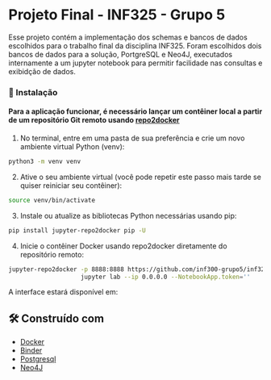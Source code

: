 # Projeto Final - INF325 - Grupo 5

Esse projeto contém a implementação dos schemas e bancos de dados escolhidos para o trabalho final da disciplina INF325. Foram escolhidos dois bancos de dados para a solução, PortgreSQL e Neo4J, executados internamente a um jupyter notebook para permitir facilidade nas consultas e exibidção de dados.

### 🔧 Instalação

#### Para a aplicação funcionar, é necessário lançar um contêiner local a partir de um repositório Git remoto usando [repo2docker](https://github.com/jupyter/repo2docker)

1. No terminal, entre em uma pasta de sua preferência e crie um novo ambiente virtual Python (venv):
```bash
python3 -m venv venv
```

2. Ative o seu ambiente virtual (você pode repetir este passo mais tarde se quiser reiniciar seu contêiner):
```bash
source venv/bin/activate
```

3. Instale ou atualize as bibliotecas Python necessárias usando pip:
```bash
pip install jupyter-repo2docker pip -U
```

4. Inicie o contêiner Docker usando repo2docker diretamente do repositório remoto:

```bash
jupyter-repo2docker -p 8888:8888 https://github.com/inf300-grupo5/inf325-projeto-final \ 
                    jupyter lab --ip 0.0.0.0 --NotebookApp.token=''
```

A interface estará disponível em: [](http://127.0.0.1:8888/lab)

## 🛠️ Construído com

* [Docker](https://www.docker.com)
* [Binder](https://mybinder.org)
* [Postgresql](https://www.postgresql.org)
* [Neo4J](https://neo4j.com/product/neo4j-graph-database/)